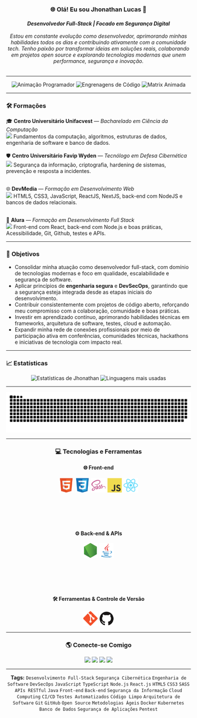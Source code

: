 <h3 align="center">🌐 Olá! Eu sou Jhonathan Lucas 👋</h3>

<h6 align="center">
  <strong>Desenvolvedor Full-Stack | Focado em Segurança Digital</strong><br><br>
  Estou em constante evolução como desenvolvedor, aprimorando minhas habilidades todos os dias e contribuindo ativamente com a comunidade tech. Tenho paixão por transformar ideias em soluções reais, colaborando em projetos open source e explorando tecnologias modernas que unem performance, segurança e inovação.
</h6>


---

<div align="center">
  <img src="https://media.giphy.com/media/qgQUggAC3Pfv687qPC/giphy.gif" alt="Animação Programador" width="200" height="200"  />
  <img src="https://media.giphy.com/media/26tn33aiTi1jkl6H6/giphy.gif" alt="Engrenagens de Código" width="200" height="200"  />
  <img src="https://media.giphy.com/media/L8K62iTDkzGX6/giphy.gif" alt="Matrix Animada" width="300" height="200" />
</div>

---


### 🛠 **Formações**
<p align="left"> 🎓 <strong>Centro Universitário Unifacvest</strong> — <em>Bacharelado em Ciência da Computação</em><br> <img src="https://cdn-icons-png.flaticon.com/512/1010/1010607.png" width="18"/> Fundamentos da computação, algoritmos, estruturas de dados, engenharia de software e banco de dados.<br><br>
🛡 <strong>Centro Universitário Favip Wyden</strong> — <em>Tecnólogo em Defesa Cibernética</em><br>
<img src="https://cdn-icons-png.flaticon.com/512/4180/4180316.png" width="18"/> Segurança da informação, criptografia, hardening de sistemas, prevenção e resposta a incidentes.<br><br>

🌐 <strong>DevMedia</strong> — <em>Formação em Desenvolvimento Web</em><br>
<img src="https://cdn-icons-png.flaticon.com/512/919/919827.png" width="18"/> HTML5, CSS3, JavaScript, ReactJS, NextJS, back-end com NodeJS e bancos de dados relacionais.<br><br>

🧰 <strong>Alura</strong> — <em>Formação em Desenvolvimento Full Stack</em><br>
<img src="https://cdn-icons-png.flaticon.com/512/2721/2721290.png" width="18"/> Front-end com React, back-end com Node.js e boas práticas, Acessibilidade, Git, Github, testes e APIs.<br>

</p>


---

### 🎯 **Objetivos**

- Consolidar minha atuação como desenvolvedor full-stack, com domínio de tecnologias modernas e foco em qualidade, escalabilidade e segurança de software.
- Aplicar princípios de **engenharia segura** e **DevSecOps**, garantindo que a segurança esteja integrada desde as etapas iniciais do desenvolvimento.
- Contribuir consistentemente com projetos de código aberto, reforçando meu compromisso com a colaboração, comunidade e boas práticas.
- Investir em aprendizado contínuo, aprimorando habilidades técnicas em frameworks, arquitetura de software, testes, cloud e automação.
- Expandir minha rede de conexões profissionais por meio de participação ativa em conferências, comunidades técnicas, hackathons e iniciativas de tecnologia com impacto real.

---

### 📈 **Estatísticas**
<div align="center">
  <picture>
    <source media="(max-width: 400px)" srcset="https://github-readme-stats.vercel.app/api/top-langs/?username=jh0n4th4n&layout=compact&langs_count=6&theme=dracula">
    <img height="180em" src="https://github-readme-stats.vercel.app/api?username=jh0n4th4n&show_icons=true&theme=dracula&include_all_commits=true&count_private=true" alt="Estatísticas de Jhonathan" />
    </picture>
    <picture>
    <source media="(max-width: 600px)" srcset="https://github-readme-stats.vercel.app/api?username=jh0n4th4n&show_icons=true&theme=dracula">
    <img height="180em" src="https://github-readme-stats.vercel.app/api/top-langs/?username=jh0n4th4n&layout=compact&langs_count=8&theme=dracula" alt="Linguagens mais usadas" />
  </picture>
  <br>


 ---


<div align="center">
  <img src="https://github.com/Platane/snk/raw/output/github-contribution-grid-snake.svg" />
</div>


---


### 💻 **Tecnologias e Ferramentas**

<div align="center">

#### 🌐 Front-end
<img alt="HTML5" title="HTML5" width="40" src="https://raw.githubusercontent.com/devicons/devicon/master/icons/html5/html5-original.svg"/>
<img alt="CSS3" title="CSS3" width="40" src="https://raw.githubusercontent.com/devicons/devicon/master/icons/css3/css3-original.svg"/>
<img alt="SASS" title="SASS" width="40" src="https://raw.githubusercontent.com/devicons/devicon/master/icons/sass/sass-original.svg"/>
<img alt="JavaScript" title="JavaScript" width="40" src="https://raw.githubusercontent.com/devicons/devicon/master/icons/javascript/javascript-original.svg"/>
<img alt="React" title="React" width="40" src="https://raw.githubusercontent.com/devicons/devicon/master/icons/react/react-original.svg"/>

<br><br> 
---

#### ⚙️ Back-end & APIs
<img alt="Node.js" title="Node.js" width="40" src="https://raw.githubusercontent.com/devicons/devicon/master/icons/nodejs/nodejs-original.svg"/>
<img alt="Java" title="Java" width="40" src="https://raw.githubusercontent.com/devicons/devicon/master/icons/java/java-original.svg"/>

<br><br>
 ---
 
#### 🛠️ Ferramentas & Controle de Versão
<img alt="Git" title="Git" width="40" src="https://raw.githubusercontent.com/devicons/devicon/master/icons/git/git-original.svg"/>
<img alt="GitHub" title="GitHub" width="40" src="https://raw.githubusercontent.com/devicons/devicon/master/icons/github/github-original.svg"/>

</div>


---

### 🌎 **Conecte-se Comigo**
<div align="center">
  <a href="https://instagram.com/jh0n4th4n_jh0n" target="_blank"><img src="https://img.shields.io/badge/-Instagram-%23E4405F?style=for-the-badge&logo=instagram&logoColor=white" target="_blank"></a>
  <a href="mailto:jhonathanlucas10x@gmail.com"><img src="https://img.shields.io/badge/-Gmail-%23333?style=for-the-badge&logo=gmail&logoColor=white" target="_blank"></a>
  <a href="https://www.linkedin.com/in/jhonathan-lucas-128003a9" target="_blank"><img src="https://img.shields.io/badge/-LinkedIn-%230077B5?style=for-the-badge&logo=linkedin&logoColor=white" target="_blank"></a>
  <a href="https://wa.me/+5581982555501" target="_blank"><img src="https://img.shields.io/badge/-WhatsApp-%25D564?style=for-the-badge&logo=whatsapp&logoColor=white" target="_blank"></a>
</div>

---

**Tags:** `Desenvolvimento Full-Stack` `Segurança Cibernética` `Engenharia de Software` `DevSecOps` `JavaScript` `TypeScript` `Node.js` `React.js` `HTML5` `CSS3` `SASS` `APIs RESTful` `Java` `Front-end` `Back-end` `Segurança da Informação` `Cloud Computing` `CI/CD` `Testes Automatizados` `Código Limpo` `Arquitetura de Software` `Git` `GitHub` `Open Source` `Metodologias Ágeis` `Docker` `Kubernetes` `Banco de Dados` `Segurança de Aplicações` `Pentest`



